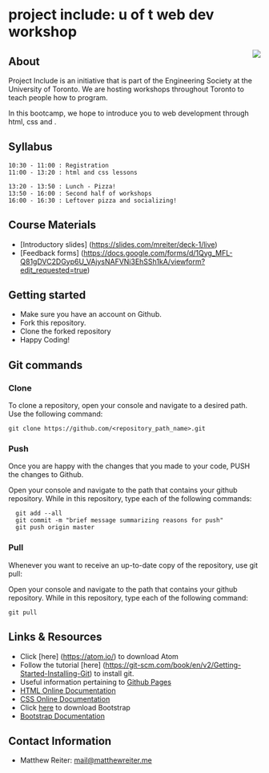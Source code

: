 # project include: u of t web dev workshop

<img src="http://bit.ly/29XrNQE" align="right" />

## About
Project Include is an initiative that is part of the Engineering Society at the University of Toronto. We are hosting workshops throughout Toronto to teach people how to program.

In this bootcamp, we hope to introduce you to web development through html, css and .

## Syllabus
    10:30 - 11:00 : Registration
    11:00 - 13:20 : html and css lessons

    13:20 - 13:50 : Lunch - Pizza!
    13:50 - 16:00 : Second half of workshops
    16:00 - 16:30 : Leftover pizza and socializing!

## Course Materials
- [Introductory slides] (https://slides.com/mreiter/deck-1/live)
- [Feedback forms] (https://docs.google.com/forms/d/1Qyg_MFL-Q81gDVC2DGyp6U_VAjysNAFVNi3EhSSh1kA/viewform?edit_requested=true)

## Getting started
- Make sure you have an account on Github.
- Fork this repository.
- Clone the forked repository
- Happy Coding!

## Git commands

### Clone
To clone a repository, open your console and navigate to a desired path. Use the following command:

   	git clone https://github.com/<repository_path_name>.git

### Push
Once you are happy with the changes that you made to your code, PUSH the changes to Github.

Open your console and navigate to the path that contains your github repository. While in this repository, type each of the following commands:

      git add --all
      git commit -m "brief message summarizing reasons for push"
      git push origin master

### Pull
Whenever you want to receive an up-to-date copy of the repository, use git pull:

Open your console and navigate to the path that contains your github repository. While in this repository, type each of the following command:

	git pull

## Links & Resources
- Click [here] (https://atom.io/) to download Atom
- Follow the tutorial [here] (https://git-scm.com/book/en/v2/Getting-Started-Installing-Git) to install git.
- Useful information pertaining to [Github Pages](https://pages.github.com/)
- [HTML Online Documentation](http://www.w3schools.com/html/default.asp)
- [CSS Online Documentation](http://www.w3schools.com/cssref/)
- Click [here](http://getbootstrap.com/) to download Bootstrap
- [Bootstrap Documentation](http://www.w3schools.com/bootstrap/bootstrap_get_started.asp)

## Contact Information
- Matthew Reiter: mail@matthewreiter.me
